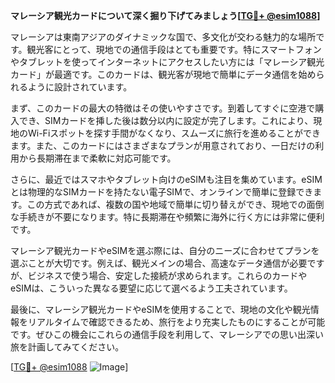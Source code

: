 **マレーシア観光カードについて深く掘り下げてみましょう[[TG💪+ @esim1088](https://t.me/s/esim1088)]**

マレーシアは東南アジアのダイナミックな国で、多文化が交わる魅力的な場所です。観光客にとって、現地での通信手段はとても重要です。特にスマートフォンやタブレットを使ってインターネットにアクセスしたい方には「マレーシア観光カード」が最適です。このカードは、観光客が現地で簡単にデータ通信を始められるように設計されています。

まず、このカードの最大の特徴はその使いやすさです。到着してすぐに空港で購入でき、SIMカードを挿した後は数分以内に設定が完了します。これにより、現地のWi-Fiスポットを探す手間がなくなり、スムーズに旅行を進めることができます。また、このカードにはさまざまなプランが用意されており、一日だけの利用から長期滞在まで柔軟に対応可能です。

さらに、最近ではスマホやタブレット向けのeSIMも注目を集めています。eSIMとは物理的なSIMカードを持たない電子SIMで、オンラインで簡単に登録できます。この方式であれば、複数の国や地域で簡単に切り替えができ、現地での面倒な手続きが不要になります。特に長期滞在や頻繁に海外に行く方には非常に便利です。

マレーシア観光カードやeSIMを選ぶ際には、自分のニーズに合わせてプランを選ぶことが大切です。例えば、観光メインの場合、高速なデータ通信が必要ですが、ビジネスで使う場合、安定した接続が求められます。これらのカードやeSIMは、こういった異なる要望に応じて選べるよう工夫されています。

最後に、マレーシア観光カードやeSIMを使用することで、現地の文化や観光情報をリアルタイムで確認できるため、旅行をより充実したものにすることが可能です。ぜひこの機会にこれらの通信手段を利用して、マレーシアでの思い出深い旅を計画してみてください。

[[TG💪+ @esim1088](https://t.me/s/esim1088) ![Image](https://i.postimg.cc/Y0z9fWf4/image.png)]
